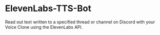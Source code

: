 # ElevenLabs-TTS-Bot
Read out text written to a specified thread or channel on Discord with your Voice Clone using the ElevenLabs API.
